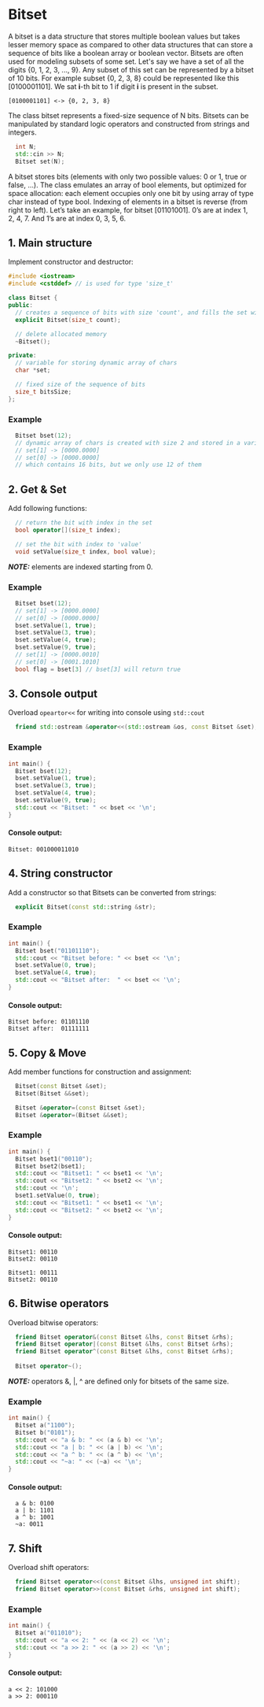 # Bitset
A bitset is a data structure that stores multiple boolean values but takes lesser memory space as compared to other data structures
that can store a sequence of bits like a boolean array or boolean vector.
Bitsets are often used for modeling subsets of some set.
Let's say we have a set of all the digits {0, 1, 2, 3, ..., 9}.
Any subset of this set can be represented by a bitset of 10 bits.
For example subset {0, 2, 3, 8} could be represented like this [0100001101].
We sat **i**-th bit to 1 if digit **i** is present in the subset.
```
[0100001101] <-> {0, 2, 3, 8}
```

The class bitset represents a fixed-size sequence of N bits.
Bitsets can be manipulated by standard logic operators and constructed from strings and integers.
```c++
  int N;
  std::cin >> N;
  Bitset set(N);
```
A bitset stores bits (elements with only two possible values: 0 or 1, true or false, ...).
The class emulates an array of bool elements, but optimized for space allocation:
each element occupies only one bit by using array of type char instead of type bool.
Indexing of elements in a bitset is reverse (from right to left).
Let’s take an example, for bitset [01101001]. 0’s are at index 1, 2, 4, 7. And 1’s are at index 0, 3, 5, 6.

## 1. Main structure
Implement constructor and destructor:
```c++
#include <iostream>
#include <cstddef> // is used for type 'size_t'

class Bitset {
public:
  // creates a sequence of bits with size 'count', and fills the set with 0s
  explicit Bitset(size_t count);

  // delete allocated memory
  ~Bitset();

private:
  // variable for storing dynamic array of chars
  char *set;

  // fixed size of the sequence of bits
  size_t bitsSize;
};
```

### Example
```c++
  Bitset bset(12);
  // dynamic array of chars is created with size 2 and stored in a variable 'set'
  // set[1] -> [0000.0000]
  // set[0] -> [0000.0000]
  // which contains 16 bits, but we only use 12 of them
```

## 2. Get & Set
Add following functions:
```c++
  // return the bit with index in the set
  bool operator[](size_t index);

  // set the bit with index to 'value'
  void setValue(size_t index, bool value);
```
***NOTE:*** elements are indexed starting from 0.

### Example
```c++
  Bitset bset(12);
  // set[1] -> [0000.0000]
  // set[0] -> [0000.0000]
  bset.setValue(1, true);
  bset.setValue(3, true);
  bset.setValue(4, true);
  bset.setValue(9, true);
  // set[1] -> [0000.0010]
  // set[0] -> [0001.1010]
  bool flag = bset[3] // bset[3] will return true
```

## 3. Console output
Overload `opeartor<<` for writing into console using `std::cout`
```c++
  friend std::ostream &operator<<(std::ostream &os, const Bitset &set);
```

### Example
```c++
int main() {
  Bitset bset(12);
  bset.setValue(1, true);
  bset.setValue(3, true);
  bset.setValue(4, true);
  bset.setValue(9, true);
  std::cout << "Bitset: " << bset << '\n'; 
}
```

#### Console output:
```
Bitset: 001000011010
```

## 4. String constructor
Add a constructor so that Bitsets can be converted from strings:
```c++
  explicit Bitset(const std::string &str);
```

### Example
```c++
int main() {
  Bitset bset("01101110");
  std::cout << "Bitset before: " << bset << '\n';
  bset.setValue(0, true);
  bset.setValue(4, true);
  std::cout << "Bitset after:  " << bset << '\n';
}
```

#### Console output:
```
Bitset before: 01101110
Bitset after:  01111111
```

## 5. Copy & Move
Add member functions for construction and assignment:
```c++
  Bitset(const Bitset &set);
  Bitset(Bitset &&set);

  Bitset &operator=(const Bitset &set);
  Bitset &operator=(Bitset &&set);
```

### Example
```c++
int main() {
  Bitset bset1("00110");
  Bitset bset2(bset1);
  std::cout << "Bitset1: " << bset1 << '\n';
  std::cout << "Bitset2: " << bset2 << '\n';
  std::cout << '\n';
  bset1.setValue(0, true);
  std::cout << "Bitset1: " << bset1 << '\n';
  std::cout << "Bitset2: " << bset2 << '\n';
}
```

#### Console output:
```
Bitset1: 00110
Bitset2: 00110

Bitset1: 00111
Bitset2: 00110
```

## 6. Bitwise operators
Overload bitwise operators:
```c++
  friend Bitset operator&(const Bitset &lhs, const Bitset &rhs);
  friend Bitset operator|(const Bitset &lhs, const Bitset &rhs);
  friend Bitset operator^(const Bitset &lhs, const Bitset &rhs);
  
  Bitset operator~();
```

***NOTE:*** operators &, |, ^ are defined only for bitsets of the same size.

### Example
```c++
int main() {
  Bitset a("1100");
  Bitset b("0101");
  std::cout << "a & b: " << (a & b) << '\n';
  std::cout << "a | b: " << (a | b) << '\n';
  std::cout << "a ^ b: " << (a ^ b) << '\n';
  std::cout << "~a: " << (~a) << '\n';
}
```

#### Console output:
```
  a & b: 0100
  a | b: 1101
  a ^ b: 1001
  ~a: 0011
```

## 7. Shift
Overload shift operators:
```c++
  friend Bitset operator<<(const Bitset &lhs, unsigned int shift);
  friend Bitset operator>>(const Bitset &rhs, unsigned int shift);
```

### Example
```c++
int main() {
  Bitset a("011010");
  std::cout << "a << 2: " << (a << 2) << '\n';
  std::cout << "a >> 2: " << (a >> 2) << '\n';
}
```

#### Console output:
```
a << 2: 101000
a >> 2: 000110
```
